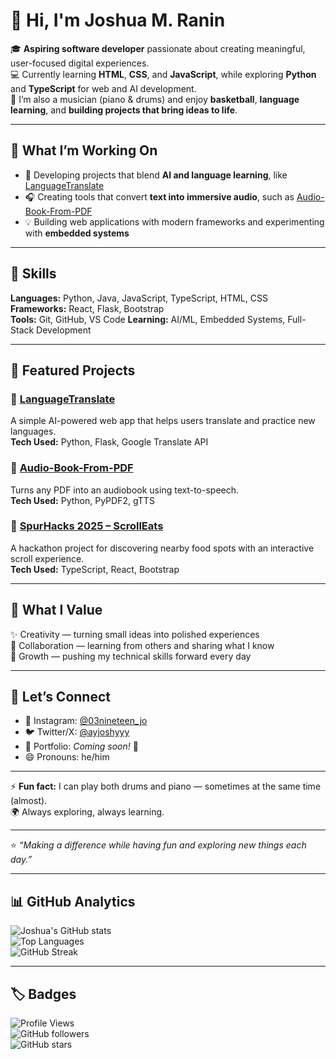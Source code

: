 
# 👋 Hi, I'm Joshua M. Ranin

🎓 **Aspiring software developer** passionate about creating meaningful, user-focused digital experiences.  
💻 Currently learning **HTML**, **CSS**, and **JavaScript**, while exploring **Python** and **TypeScript** for web and AI development.  
🎵 I’m also a musician (piano & drums) and enjoy **basketball**, **language learning**, and **building projects that bring ideas to life**.

---

## 🚀 What I’m Working On
- 🧠 Developing projects that blend **AI and language learning**, like [LanguageTranslate](#)  
- 🎧 Creating tools that convert **text into immersive audio**, such as [Audio-Book-From-PDF](#)  
- 💡 Building web applications with modern frameworks and experimenting with **embedded systems**

---

## 🧰 Skills
**Languages:** Python, Java, JavaScript, TypeScript, HTML, CSS  
**Frameworks:** React, Flask, Bootstrap  
**Tools:** Git, GitHub, VS Code 
**Learning:** AI/ML, Embedded Systems, Full-Stack Development  

---

## 🧩 Featured Projects

### 🔹 [LanguageTranslate](#)
A simple AI-powered web app that helps users translate and practice new languages.  
**Tech Used:** Python, Flask, Google Translate API  

### 🔹 [Audio-Book-From-PDF](#)
Turns any PDF into an audiobook using text-to-speech.  
**Tech Used:** Python, PyPDF2, gTTS  

### 🔹 [SpurHacks 2025 – ScrollEats](#)
A hackathon project for discovering nearby food spots with an interactive scroll experience.  
**Tech Used:** TypeScript, React, Bootstrap  

---

## 🌱 What I Value
✨ Creativity — turning small ideas into polished experiences  
🤝 Collaboration — learning from others and sharing what I know  
🚀 Growth — pushing my technical skills forward every day  

---

## 💬 Let’s Connect
- 📸 Instagram: [@03nineteen_jo](https://instagram.com/03nineteen_jo)  
- 🐦 Twitter/X: [@ayjoshyyy](https://twitter.com/ayjoshyyy)  
- 💼 Portfolio: *Coming soon!* 🚧  
- 😄 Pronouns: he/him  

---

⚡ **Fun fact:** I can play both drums and piano — sometimes at the same time (almost).  
🌍 Always exploring, always learning.

---

⭐ *“Making a difference while having fun and exploring new things each day.”*

---

## 📊 GitHub Analytics

![Joshua's GitHub stats](https://github-readme-stats.vercel.app/api?username=juswamacbook&show_icons=true&theme=tokyonight&hide_border=true)  
![Top Languages](https://github-readme-stats.vercel.app/api/top-langs/?username=juswamacbook&layout=compact&theme=tokyonight&hide_border=true)  
![GitHub Streak](https://streak-stats.demolab.com?user=juswamacbook&theme=tokyonight&hide_border=true)

---

## 🏷️ Badges

![Profile Views](https://komarev.com/ghpvc/?username=juswamacbook&color=blueviolet)  
![GitHub followers](https://img.shields.io/github/followers/juswamacbook?label=Followers&style=social)  
![GitHub stars](https://img.shields.io/github/stars/juswamacbook?affiliations=OWNER&style=social)
